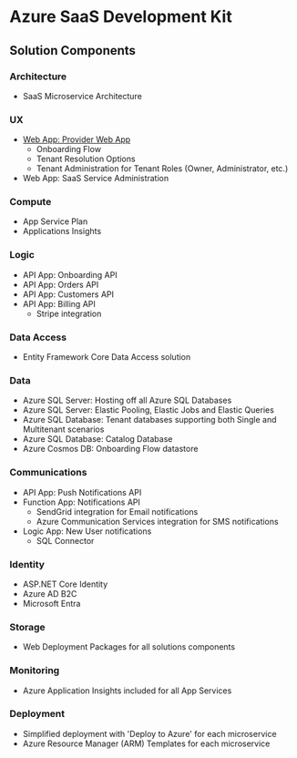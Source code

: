 # Azure SaaS Development Kit
## Solution Components

### Architecture
- SaaS Microservice Architecture

### UX
- [Web App: Provider Web App](../src/Saas.Provider/README.md)
	- Onboarding Flow
	- Tenant Resolution Options
	- Tenant Administration for Tenant Roles (Owner, Administrator, etc.)
- Web App: SaaS Service Administration

### Compute
- App Service Plan
- Applications Insights

### Logic
- API App: Onboarding API
- API App: Orders API
- API App: Customers API
- API App: Billing API
	- Stripe integration

### Data Access
- Entity Framework Core Data Access solution

### Data
- Azure SQL Server: Hosting off all Azure SQL Databases
- Azure SQL Server: Elastic Pooling, Elastic Jobs and Elastic Queries
- Azure SQL Database: Tenant databases supporting both Single and Multitenant scenarios
- Azure SQL Database: Catalog Database
- Azure Cosmos DB: Onboarding Flow datastore

### Communications
- API App: Push Notifications API
- Function App: Notifications API
	- SendGrid integration for Email notifications
	- Azure Communication Services integration for SMS notifications
- Logic App: New User notifications
	- SQL Connector

### Identity
- ASP.NET Core Identity
- Azure AD B2C
- Microsoft Entra 

### Storage
- Web Deployment Packages for all solutions components

### Monitoring
- Azure Application Insights included for all App Services

### Deployment
- Simplified deployment with 'Deploy to Azure' for each microservice
- Azure Resource Manager (ARM) Templates for each microservice